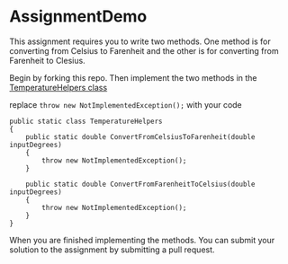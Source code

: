 # AssignmentDemo

This assignment requires you to write two methods. 
One method is for converting from Celsius to Farenheit and the other is for converting from Farenheit to Clesius.

Begin by forking this repo. Then implement the two methods in the [TemperatureHelpers class](https://github.com/jth41/AssignmentDemo/blob/master/AssignmentDemo/TemperatureHelpers.cs)

 replace `throw new NotImplementedException();` with your code

    public static class TemperatureHelpers
    {
        public static double ConvertFromCelsiusToFarenheit(double inputDegrees)
        {
            throw new NotImplementedException();
        }

        public static double ConvertFromFarenheitToCelsius(double inputDegrees)
        {
            throw new NotImplementedException();
        }
    }


When you are finished implementing the methods. You can submit your solution to the assignment by submitting a pull request.

